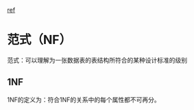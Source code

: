 [ref](https://www.zhihu.com/question/24696366/answer/29189700)
# 范式（NF）
范式：可以理解为一张数据表的表结构所符合的某种设计标准的级别

## 1NF
1NF的定义为：符合1NF的关系中的每个属性都不可再分。



